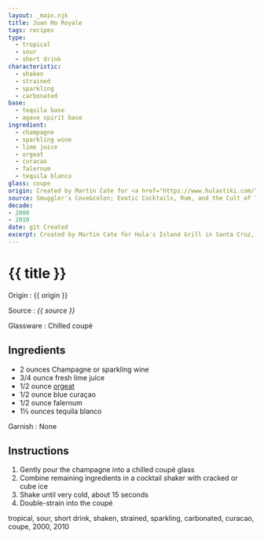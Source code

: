 ```yaml
---
layout: _main.njk
title: Juan Ho Royale
tags: recipes
type:
  - tropical
  - sour
  - short drink
characteristic:
  - shaken
  - strained
  - sparkling
  - carbonated
base:
  - tequila base
  - agave spirit base
ingredient:
  - champagne
  - sparkling wine
  - lime juice
  - orgeat
  - curacao
  - falernum
  - tequila blanco
glass: coupe
origin: Created by Martin Cate for <a href="https://www.hulastiki.com/" target="_blank" rel="external noopener">Hula's Island Grill</a> in Santa Cruz. The drink was originally named The Steamer after Santa Cruz surf spot Steamer Lane.
source: Smuggler's Cove&colon; Exotic Cocktails, Rum, and the Cult of Tiki
decade:
- 2000
- 2010
date: git Created
excerpt: Created by Martin Cate for Hula's Island Grill in Santa Cruz, Calif. The drink was originally named The Steamer after Santa Cruz surf spot Steamer Lane.
---
```

<!-- markdownlint-disable MD025 -->
# {{ title }}
<!-- markdownlint-enable MD025 -->

Origin
  : {{ origin }}

Source
  : <cite><span data-pagefind-filter="Source">{{ source }}</span></cite>

Glassware
  : Chilled coupé

## Ingredients

* 2 ounces Champagne or sparkling wine
* 3/4 ounce fresh lime juice
* 1/2 ounce [orgeat](/mixes/orgeat/)
* 1/2 ounce blue curaçao
* 1/2 ounce falernum
* 1&frac12; ounces tequila blanco

Garnish
  : <span data-pagefind-filter="Garnish">None</span>

## Instructions

1. Gently pour the champagne into a chilled coupé glass
2. Combine remaining ingredients in a cocktail shaker with cracked or cube ice
3. Shake until very cold, about 15 seconds
4. Double-strain into the coupé

<div
  class="sr-only"
  data-cat[0]="Drink"
  data-type[0]="Tropical"
  data-type[1]="Sour"
  data-type[2]="Short drink"
  data-char[0]="Shaken"
  data-char[1]="Strained"
  data-char[2]="Sparkling"
  data-char[3]="Carbonated"
  data-base[0]="Tequila"
  data-base[1]="Agave spirits"
  data-ingredient[0]="Champagne"
  data-ingredient[1]="Sparkling wine"
  data-ingredient[2]="Lime juice"
  data-ingredient[3]="Orgeat"
  data-ingredient[4]="Curaçao"
  data-ingredient[5]="Curaçao, blue"
  data-ingredient[6]="Falernum"
  data-ingredient[7]="Tequila blanco"
  data-juice[0]="Lime juice"
  data-syrup[0]="Orgeat"
  data-liquor[0]="Champagne"
  data-liquor[1]="Sparkling wine"
  data-liquor[2]="Curaçao"
  data-liquor[3]="Curaçao, blue"
  data-liquor[4]="Falernum"
  data-liquor[5]="Tequila blanco"
  data-origin[0]="Martin Cate"
  data-origin[1]="Hula’s Island Grill, Santa Cruz, Calif."
  data-glass[0]="Coupé"
  data-decade[0]="2000"
  data-decade[1]="2010"
  data-pagefind-filter="
    Category[data-cat[0]],
    Type[data-type[0]],
    Type[data-type[1]],
    Type[data-type[2]],
    Characteristic[data-char[0]],
    Characteristic[data-char[1]],
    Characteristic[data-char[2]],
    Characteristic[data-char[3]],
    Base[data-base[0]],
    Base[data-base[1]],
    Ingredient[data-ingredient[0]],
    Ingredient[data-ingredient[1]],
    Ingredient[data-ingredient[2]],
    Ingredient[data-ingredient[3]],
    Ingredient[data-ingredient[4]],
    Ingredient[data-ingredient[5]],
    Ingredient[data-ingredient[6]],
    Ingredient[data-ingredient[7]],
    Juice[data-juice[0]],
    Syrup[data-syrup[0]],
    Liquor[data-liquor[0]],
    Liquor[data-liquor[1]],
    Liquor[data-liquor[2]],
    Liquor[data-liquor[3]],
    Liquor[data-liquor[4]],
    Liquor[data-liquor[5]],
    Origin[data-origin[0]],
    Origin[data-origin[1]],
    Glassware[data-glass[0]],
    Decade[data-decade[0]],
    Decade[data-decade[1]]
  "
>
</div>

<div class="keywords" aria-hidden>tropical, sour, short drink, shaken, strained, sparkling, carbonated, curacao, coupe, 2000, 2010</div>
